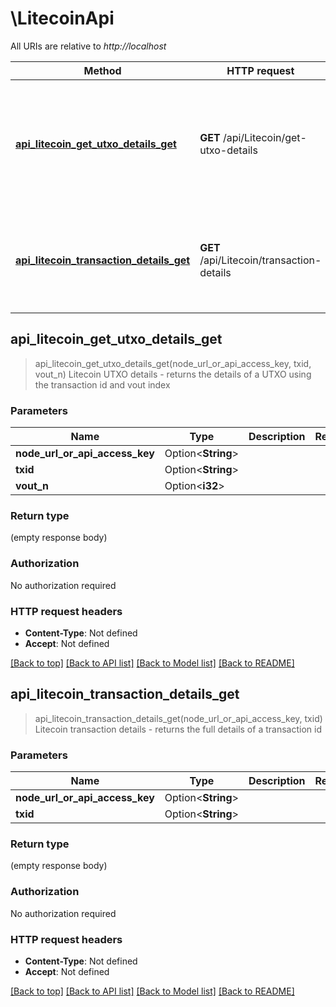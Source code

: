 # \LitecoinApi

All URIs are relative to *http://localhost*

Method | HTTP request | Description
------------- | ------------- | -------------
[**api_litecoin_get_utxo_details_get**](LitecoinApi.md#api_litecoin_get_utxo_details_get) | **GET** /api/Litecoin/get-utxo-details | Litecoin UTXO details - returns the details of a UTXO using the transaction id and vout index
[**api_litecoin_transaction_details_get**](LitecoinApi.md#api_litecoin_transaction_details_get) | **GET** /api/Litecoin/transaction-details | Litecoin transaction details - returns the full details of a transaction id



## api_litecoin_get_utxo_details_get

> api_litecoin_get_utxo_details_get(node_url_or_api_access_key, txid, vout_n)
Litecoin UTXO details - returns the details of a UTXO using the transaction id and vout index

### Parameters


Name | Type | Description  | Required | Notes
------------- | ------------- | ------------- | ------------- | -------------
**node_url_or_api_access_key** | Option<**String**> |  |  |
**txid** | Option<**String**> |  |  |
**vout_n** | Option<**i32**> |  |  |

### Return type

 (empty response body)

### Authorization

No authorization required

### HTTP request headers

- **Content-Type**: Not defined
- **Accept**: Not defined

[[Back to top]](#) [[Back to API list]](../README.md#documentation-for-api-endpoints) [[Back to Model list]](../README.md#documentation-for-models) [[Back to README]](../README.md)


## api_litecoin_transaction_details_get

> api_litecoin_transaction_details_get(node_url_or_api_access_key, txid)
Litecoin transaction details - returns the full details of a transaction id

### Parameters


Name | Type | Description  | Required | Notes
------------- | ------------- | ------------- | ------------- | -------------
**node_url_or_api_access_key** | Option<**String**> |  |  |
**txid** | Option<**String**> |  |  |

### Return type

 (empty response body)

### Authorization

No authorization required

### HTTP request headers

- **Content-Type**: Not defined
- **Accept**: Not defined

[[Back to top]](#) [[Back to API list]](../README.md#documentation-for-api-endpoints) [[Back to Model list]](../README.md#documentation-for-models) [[Back to README]](../README.md)


